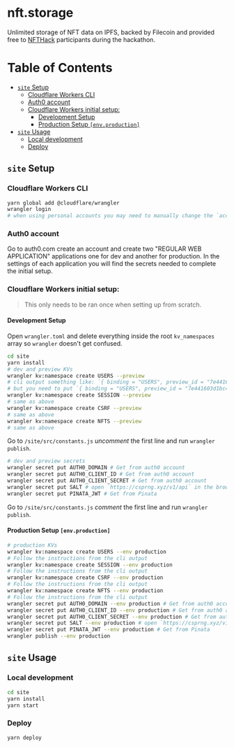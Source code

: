 # nft.storage <!-- omit in toc -->

Unlimited storage of NFT data on IPFS, backed by Filecoin and provided free to [NFTHack](https://nfthack.ethglobal.co/) participants during the hackathon.

# Table of Contents <!-- omit in toc -->
- [`site` Setup](#site-setup)
  - [Cloudflare Workers CLI](#cloudflare-workers-cli)
  - [Auth0 account](#auth0-account)
  - [Cloudflare Workers initial setup:](#cloudflare-workers-initial-setup)
    - [Development Setup](#development-setup)
    - [Production Setup `[env.production]`](#production-setup-envproduction)
- [`site` Usage](#site-usage)
  - [Local development](#local-development)
  - [Deploy](#deploy)
   


## `site` Setup 
### Cloudflare Workers CLI
```bash
yarn global add @cloudflare/wrangler
wrangler login
# when using personal accounts you may need to manually change the `account_id` inside `wrangler.toml` 
```

### Auth0 account
Go to auth0.com create an account and create two "REGULAR WEB APPLICATION" applications one for dev and another for production. In the settings of each application you will find the secrets needed to complete the initial setup.

### Cloudflare Workers initial setup:
> This only needs to be ran once when setting up from scratch.  
   

#### Development Setup   

Open `wrangler.toml` and delete everything inside the root `kv_namespaces` array so `wrangler` doesn't get confused.

```bash
cd site
yarn install
# dev and preview KVs
wrangler kv:namespace create USERS --preview
# cli output something like: `{ binding = "USERS", preview_id = "7e441603d1bc4d5a87f6cecb959018e4" }`
# but you need to put `{ binding = "USERS", preview_id = "7e441603d1bc4d5a87f6cecb959018e4", id = "7e441603d1bc4d5a87f6cecb959018e4" }` inside the `kv_namespaces`.
wrangler kv:namespace create SESSION --preview
# same as above
wrangler kv:namespace create CSRF --preview
# same as above
wrangler kv:namespace create NFTS --preview
# same as above
```
Go to `/site/src/constants.js` *uncomment* the first line and run `wrangler publish`.

```bash
# dev and preview secrets
wrangler secret put AUTH0_DOMAIN # Get from auth0 account
wrangler secret put AUTH0_CLIENT_ID # Get from auth0 account
wrangler secret put AUTH0_CLIENT_SECRET # Get from auth0 account
wrangler secret put SALT # open `https://csprng.xyz/v1/api` in the browser and use the value of `Data`
wrangler secret put PINATA_JWT # Get from Pinata
```
Go to `/site/src/constants.js` *comment* the first line and run `wrangler publish`.

#### Production Setup `[env.production]`
```bash
# production KVs
wrangler kv:namespace create USERS --env production
# Follow the instructions from the cli output
wrangler kv:namespace create SESSION --env production
# Follow the instructions from the cli output
wrangler kv:namespace create CSRF --env production
# Follow the instructions from the cli output
wrangler kv:namespace create NFTS --env production
# Follow the instructions from the cli output
wrangler secret put AUTH0_DOMAIN --env production # Get from auth0 account
wrangler secret put AUTH0_CLIENT_ID --env production # Get from auth0 account
wrangler secret put AUTH0_CLIENT_SECRET --env production # Get from auth0 account
wrangler secret put SALT --env production # open `https://csprng.xyz/v1/api` in the browser and use the value of `Data`
wrangler secret put PINATA_JWT --env production # Get from Pinata
wrangler publish --env production
```

## `site` Usage

### Local development
```bash
cd site
yarn install
yarn start
```

### Deploy
```bash
yarn deploy
```
